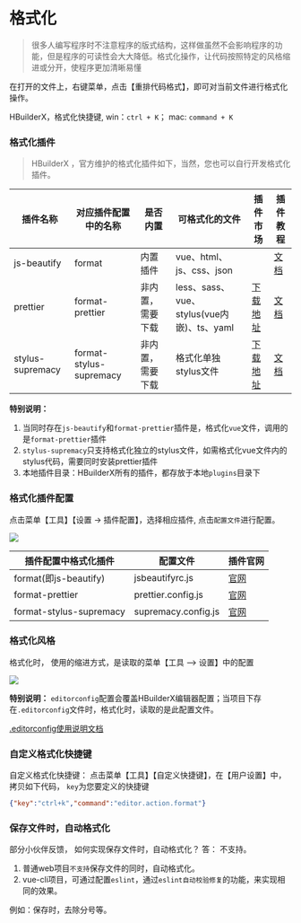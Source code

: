 # 格式化

<!--
keyword:代码格式化,format
-->

> 很多人编写程序时不注意程序的版式结构，这样做虽然不会影响程序的功能，但是程序的可读性会大大降低。格式化操作，让代码按照特定的风格缩进或分开，使程序更加清晰易懂

在打开的文件上，右键菜单，点击【重排代码格式】，即可对当前文件进行格式化操作。

HBuilderX，格式化快捷键, win：`ctrl + K`； mac: `command + K`


### 格式化插件

> HBuilderX ，官方维护的格式化插件如下，当然，您也可以自行开发格式化插件。

| 插件名称         | 对应插件配置中的名称    | 是否内置         | 可格式化的文件                             |  插件市场 | 插件教程 |
| ---------------- | ----------------------- | ---------------- | ------------------------------------------ |-------------|-------------|
| js-beautify      | format                  | 内置插件        | vue、html、js、css、json                   |   | [文档](/Tutorial/extension/js-beautify)|
| prettier         | format-prettier         | 非内置，需要下载 | less、sass、vue、stylus(vue内嵌)、ts、yaml | [下载地址](https://ext.dcloud.net.cn/plugin?id=2025)| [文档](/Tutorial/extension/prettier) |
| stylus-supremacy | format-stylus-supremacy | 非内置，需要下载 | 格式化单独stylus文件                       | [下载地址](https://ext.dcloud.net.cn/plugin?id=2039) |  [文档](https://ext.dcloud.net.cn/plugin?id=2039) |

**特别说明：**

1. 当同时存在`js-beautify`和`format-prettier`插件是，格式化`vue`文件，调用的是`format-prettier`插件
2. `stylus-supremacy`只支持格式化独立的stylus文件，如需格式化vue文件内的stylus代码，需要同时安装prettier插件
3. 本地插件目录：HBuilderX所有的插件，都存放于本地`plugins`目录下

### 格式化插件配置

点击菜单【工具】【设置 -> 插件配置】，选择相应插件, 点击`配置文件`进行配置。

<img src="/static/snapshots/tutorial/format/format.png" />

| 插件配置中格式化插件		| 配置文件											| 插件官网															|
| -----------------------	| ------------------------------------------------	| ---------------													|
| format(即js-beautify)		| jsbeautifyrc.js									| [官网](https://github.com/beautify-web/js-beautify)				|
| format-prettier			| prettier.config.js								| [官网](https://prettier.io/docs/en/options.html)					|
| format-stylus-supremacy	| supremacy.config.js								| [官网](https://thisismanta.github.io/stylus-supremacy/#options)	|


### 格式化风格

格式化时， 使用的缩进方式，是读取的菜单【工具 --> 设置】中的配置

<img src="/static/snapshots/tutorial/format/indent.png" />

**特别说明：**
`editorconfig`配置会覆盖HBuilderX编辑器配置；当项目下存在`.editorconfig`文件时，格式化时，读取的是此配置文件。

[.editorconfig使用说明文档](/Tutorial/UserGuide/editorconfig)


### 自定义格式化快捷键

自定义格式化快捷键： 点击菜单【工具】【自定义快捷键】，在【用户设置】中，拷贝如下代码， `key`为您要定义的快捷键

```json
{"key":"ctrl+k","command":"editor.action.format"}
```

### 保存文件时，自动格式化

部分小伙伴反馈， 如何实现保存文件时，自动格式化？  答： 不支持。

1. 普通web项目`不支持`保存文件的同时，自动格式化。
2. vue-cli项目，可通过配置`eslint`，通过`eslint自动校验修复`的功能，来实现相同的效果。

例如：保存时，去除分号等。
